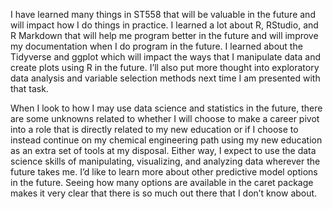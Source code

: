 I have learned many things in ST558 that will be valuable in the future and will impact how I do things in practice. I learned a lot about R, RStudio, and R Markdown that will help me program better in the future and will improve my documentation when I do program in the future. I learned about the Tidyverse and ggplot which will impact the ways that I manipulate data and create plots using R in the future. I’ll also put more thought into exploratory data analysis and variable selection methods next time I am presented with that task.
 
When I look to how I may use data science and statistics in the future, there are some unknowns related to whether I will choose to make a career pivot into a role that is directly related to my new education or if I choose to instead continue on my chemical engineering path using my new education as an extra set of tools at my disposal. Either way, I expect to use the data science skills of manipulating, visualizing, and analyzing data wherever the future takes me. I’d like to learn more about other predictive model options in the future. Seeing how many options are available in the caret package makes it very clear that there is so much out there that I don’t know about.
